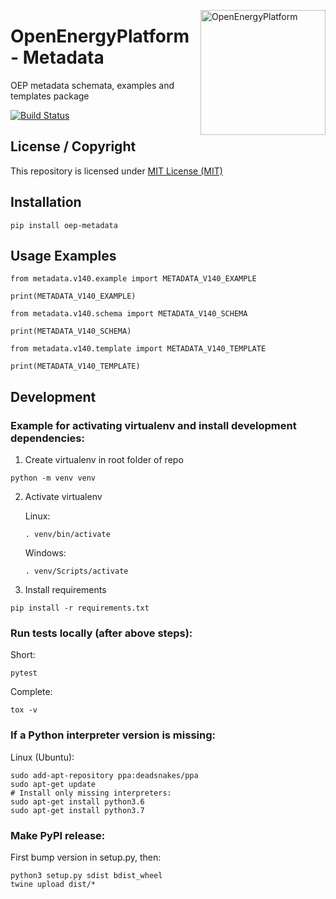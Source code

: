 ﻿<a href="http://oep.iks.cs.ovgu.de/"><img align="right" width="200" height="200" src="https://avatars2.githubusercontent.com/u/37101913?s=400&u=9b593cfdb6048a05ea6e72d333169a65e7c922be&v=4" alt="OpenEnergyPlatform"></a>

# OpenEnergyPlatform - Metadata

OEP metadata schemata, examples and templates package

[![Build Status](https://travis-ci.org/OpenEnergyPlatform/metadata.svg?branch=develop)](https://travis-ci.org/OpenEnergyPlatform/metadata)

## License / Copyright

This repository is licensed under [MIT License (MIT)](https://spdx.org/licenses/MIT.html)

## Installation

`pip install oep-metadata`

## Usage Examples

```
from metadata.v140.example import METADATA_V140_EXAMPLE

print(METADATA_V140_EXAMPLE)
```

```
from metadata.v140.schema import METADATA_V140_SCHEMA

print(METADATA_V140_SCHEMA)
```

```
from metadata.v140.template import METADATA_V140_TEMPLATE

print(METADATA_V140_TEMPLATE)
```

## Development

### Example for activating virtualenv and install development dependencies:

1. Create virtualenv in root folder of repo

`python -m venv venv`

2. Activate virtualenv

    Linux:

    `. venv/bin/activate`

    Windows:

    `. venv/Scripts/activate`

3. Install requirements

`pip install -r requirements.txt`

### Run tests locally (after above steps):

Short:

`pytest`

Complete:

`tox -v`

### If a Python interpreter version is missing:

Linux (Ubuntu):

```
sudo add-apt-repository ppa:deadsnakes/ppa
sudo apt-get update
# Install only missing interpreters:
sudo apt-get install python3.6
sudo apt-get install python3.7
```

### Make PyPI release:

First bump version in setup.py, then:

```
python3 setup.py sdist bdist_wheel
twine upload dist/*
```
